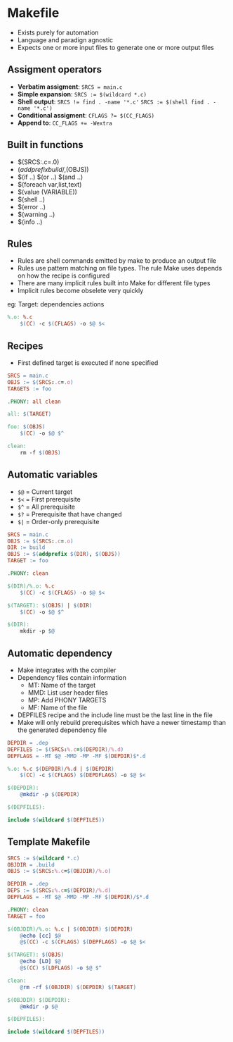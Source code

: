 # Makefile

- Exists purely for automation
- Language and paradign agnostic
- Expects one or more input files to generate one or more output files

## Assigment operators

- **Verbatim assigment**:    `SRCS = main.c`
- **Simple expansion**:      `SRCS := $(wildcard *.c)`
- **Shell output**:          `SRCS != find . -name '*.c'`
                             `SRCS := $(shell find . -name '*.c')`
- **Conditional assigment**: `CFLAGS ?= $(CC_FLAGS)`
- **Append to**:             `CC_FLAGS += -Wextra`

## Built in functions

- $(SRCS:.c=.0)
- $(addprefix build/,$(OBJS))
- $(if ..) $(or ..) $(and ..)
- $(foreach var,list,text)
- $(value (VARIABLE))
- $(shell ..)
- $(error ..)
- $(warning ..)
- $(info ..)

## Rules

- Rules are shell commands emitted by make to produce an output file
- Rules use pattern matching on file types. The rule Make uses depends on how
  the recipe is configured
- There are many implicit rules built into Make for different file types
- Implicit rules become obselete very quickly

eg:
Target: dependencies
    actions

```makefile
%.o: %.c
    $(CC) -c $(CFLAGS) -o $@ $<
```

## Recipes

- First defined target is executed if none specified

```makefile
SRCS = main.c
OBJS := $(SRCS:.c=.o)
TARGETS := foo

.PHONY: all clean

all: $(TARGET)

foo: $(OBJS)
    $(CC) -o $@ $^

clean:
    rm -f $(OBJS)
```

## Automatic variables

- `$@` = Current target
- `$<` = First prerequisite
- `$^` = All prerequisite
- `$?` = Prerequisite that have changed
- `$|` = Order-only prerequisite

```makefile
SRCS = main.c
OBJS := $(SRCS:.c=.o)
DIR := build
OBJS := $(addprefix $(DIR), $(OBJS))
TARGET := foo

.PHONY: clean

$(DIR)/%.o: %.c
    $(CC) -c $(CFLAGS) -o $@ $<

$(TARGET): $(OBJS) | $(DIR)
    $(CC) -o $@ $^

$(DIR):
    mkdir -p $@
```

## Automatic dependency

- Make integrates with the compiler
- Dependency files contain information
    - MT: Name of the target
    - MMD: List user header files
    - MP: Add PHONY TARGETS
    - MF: Name of the file
- DEPFILES recipe and the include line must be the last line in the file
- Make will only rebuild prerequisites which have a newer timestamp than the
  generated dependency file

```makefile
DEPDIR = .dep
DEPFILES := $(SRCS:%.c=$(DEPDIR)/%.d)
DEPFLAGS = -MT $@ -MMD -MP -MF $(DEPDIR)$*.d

%.o: %.c $(DEPDIR)/%.d | $(DEPDIR)
    $(CC) -c $(CFLAGS) $(DEPDFLAGS) -o $@ $<

$(DEPDIR):
    @mkdir -p $(DEPDIR)

$(DEPFILES):

include $(wildcard $(DEPFILES))
```

## Template Makefile

```makefile
SRCS := $(wildcard *.c)
OBJDIR = .build
OBJS := $(SRCS:%.c=$(OBJDIR)/%.o)

DEPDIR = .dep
DEPS := $(SRCS:%.c=$(DEPDIR)/%.d)
DEPFLAGS = -MT $@ -MMD -MP -MF $(DEPDIR)/$*.d

.PHONY: clean
TARGET = foo

$(OBJDIR)/%.o: %.c | $(OBJDIR) $(DEPDIR)
    @echo [cc] $@
    @$(CC) -c $(CFLAGS) $(DEPFLAGS) -o $@ $<

$(TARGET): $(OBJS)
    @echo [LD] $@
    @$(CC) $(LDFLAGS) -o $@ $^

clean:
    @rm -rf $(OBJDIR) $(DEPDIR) $(TARGET)

$(OBJDIR) $(DEPDIR):
    @mkdir -p $@

$(DEPFILES):

include $(wildcard $(DEPFILES))
```


